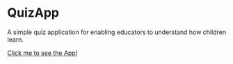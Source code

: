 # QuizApp

A simple quiz application for enabling educators to understand how children learn.

[Click me to see the App!](https://tanofallcodes.github.io/QuizApp/)
